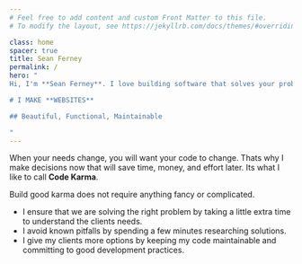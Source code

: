 ```yaml
---
# Feel free to add content and custom Front Matter to this file.
# To modify the layout, see https://jekyllrb.com/docs/themes/#overriding-theme-defaults

class: home
spacer: true
title: Sean Ferney
permalink: /
hero: "
Hi, I'm **Sean Ferney**. I love building software that solves your problems and fits your needs.

# I MAKE **WEBSITES**

## Beautiful, Functional, Maintainable

"
---
```



When your needs change, you will want your code to change. 
Thats why I make decisions now that will save time, money, and effort later.
Its what I like to call **Code Karma**.


Build good karma does not require anything fancy or complicated.
- I ensure that we are solving the right problem
by taking a little extra time to understand the clients needs. 
- I avoid known pitfalls
by spending a few minutes researching solutions.
- I give my clients more options by
keeping my code maintainable
and committing to good development practices.







